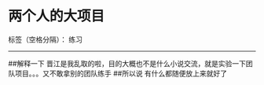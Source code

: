 ﻿# 两个人的大项目

标签（空格分隔）： 练习

---


##解释一下 
晋江是我乱取的啦，目的大概也不是什么小说交流，就是实验一下团队项目。。。又不敢拿别的团队练手
##所以说 
有什么都随便放上来就好了




